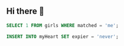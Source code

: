 ## Hi there 👋

```sql
SELECT 1 FROM girls WHERE matched = 'me';

INSERT INTO myHeart SET expier = 'never';
```

